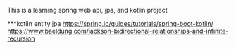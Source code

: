 This is a learning spring web api, jpa, and kotlin project


***kotlin entity jpa
https://spring.io/guides/tutorials/spring-boot-kotlin/
https://www.baeldung.com/jackson-bidirectional-relationships-and-infinite-recursion
